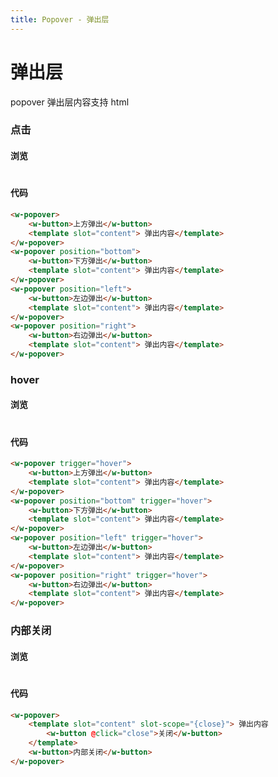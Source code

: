 ```yaml
---
title: Popover - 弹出层
---
```

# 弹出层

popover 弹出层内容支持 html

### 点击

#### 浏览
#
<ClientOnly>
<popover-demo-1></popover-demo-1>
</ClientOnly>

#### 代码

```html
<w-popover>
    <w-button>上方弹出</w-button>
    <template slot="content"> 弹出内容</template>
</w-popover>
<w-popover position="bottom">
    <w-button>下方弹出</w-button>
    <template slot="content"> 弹出内容</template>
</w-popover>
<w-popover position="left">
    <w-button>左边弹出</w-button>
    <template slot="content"> 弹出内容</template>
</w-popover>
<w-popover position="right">
    <w-button>右边弹出</w-button>
    <template slot="content"> 弹出内容</template>
</w-popover>
```
### hover

#### 浏览
#
<ClientOnly>
<popover-demo-2></popover-demo-2>
</ClientOnly>

#### 代码

```html
<w-popover trigger="hover">
    <w-button>上方弹出</w-button>
    <template slot="content"> 弹出内容</template>
</w-popover>
<w-popover position="bottom" trigger="hover">
    <w-button>下方弹出</w-button>
    <template slot="content"> 弹出内容</template>
</w-popover>
<w-popover position="left" trigger="hover">
    <w-button>左边弹出</w-button>
    <template slot="content"> 弹出内容</template>
</w-popover>
<w-popover position="right" trigger="hover">
    <w-button>右边弹出</w-button>
    <template slot="content"> 弹出内容</template>
</w-popover>
```
### 内部关闭

#### 浏览
#
<ClientOnly>
<popover-demo-3></popover-demo-3>
</ClientOnly>

#### 代码

```html
<w-popover>
    <template slot="content" slot-scope="{close}"> 弹出内容
        <w-button @click="close">关闭</w-button>
    </template>
    <w-button>内部关闭</w-button>
</w-popover>
```
